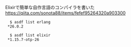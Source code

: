 Elixirで簡単な自作言語のコンパイラを書いた  
https://qiita.com/sonota88/items/fefef95264320a903300


```
  $ asdf list erlang
 *26.0.2

  $ asdf list elixir
 *1.15.7-otp-26
```
